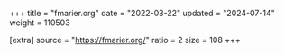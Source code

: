 +++
title = "fmarier.org"
date = "2022-03-22"
updated = "2024-07-14"
weight = 110503

[extra]
source = "https://fmarier.org/"
ratio = 2
size = 108
+++
